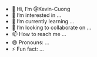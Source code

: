 - 👋 Hi, I’m @Kevin-Cuong
- 👀 I’m interested in ...
- 🌱 I’m currently learning ...
- 💞️ I’m looking to collaborate on ...
- 📫 How to reach me ...
- 😄 Pronouns: ...
- ⚡ Fun fact: ...

<!---
Kevin-Cuong/Kevin-Cuong is a ✨ special ✨ repository because its `README.md` (this file) appears on your GitHub profile.
You can click the Preview link to take a look at your changes.
--->
